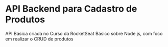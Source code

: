 # API Backend para Cadastro de Produtos

API Básica criada no Curso da RocketSeat Básico sobre Node.js, com foco em realizar o CRUD de produtos

